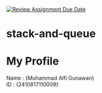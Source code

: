 [![Review Assignment Due Date](https://classroom.github.com/assets/deadline-readme-button-22041afd0340ce965d47ae6ef1cefeee28c7c493a6346c4f15d667ab976d596c.svg)](https://classroom.github.com/a/LIpz74fy)
# stack-and-queue
# My Profile
Name : {Muhammad Alfi Gunawan} <br>
ID   : {2410817110009}
